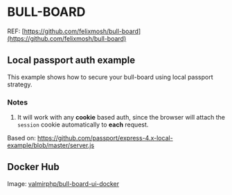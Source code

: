 # BULL-BOARD

REF: [https://github.com/felixmosh/bull-board](https://github.com/felixmosh/bull-board)

## Local passport auth example

This example shows how to secure your bull-board using local passport strategy.

### Notes

1. It will work with any **cookie** based auth, since the browser will attach
   the `session` cookie automatically to **each** request.

Based on: https://github.com/passport/express-4.x-local-example/blob/master/server.js

## Docker Hub

Image: [valmirphp/bull-board-ui-docker](https://hub.docker.com/r/valmirphp/bull-board-ui-docker)
